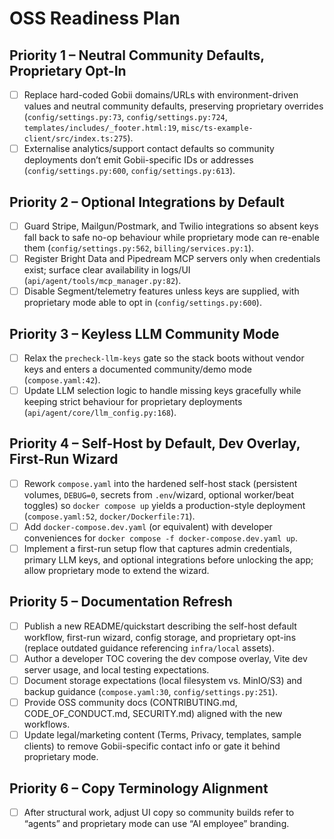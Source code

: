# OSS Readiness Plan

## Priority 1 – Neutral Community Defaults, Proprietary Opt-In
- [ ] Replace hard-coded Gobii domains/URLs with environment-driven values and neutral community defaults, preserving proprietary overrides (`config/settings.py:73`, `config/settings.py:724`, `templates/includes/_footer.html:19`, `misc/ts-example-client/src/index.ts:275`).
- [ ] Externalise analytics/support contact defaults so community deployments don’t emit Gobii-specific IDs or addresses (`config/settings.py:600`, `config/settings.py:613`).

## Priority 2 – Optional Integrations by Default
- [ ] Guard Stripe, Mailgun/Postmark, and Twilio integrations so absent keys fall back to safe no-op behaviour while proprietary mode can re-enable them (`config/settings.py:562`, `billing/services.py:1`).
- [ ] Register Bright Data and Pipedream MCP servers only when credentials exist; surface clear availability in logs/UI (`api/agent/tools/mcp_manager.py:82`).
- [ ] Disable Segment/telemetry features unless keys are supplied, with proprietary mode able to opt in (`config/settings.py:600`).

## Priority 3 – Keyless LLM Community Mode
- [ ] Relax the `precheck-llm-keys` gate so the stack boots without vendor keys and enters a documented community/demo mode (`compose.yaml:42`).
- [ ] Update LLM selection logic to handle missing keys gracefully while keeping strict behaviour for proprietary deployments (`api/agent/core/llm_config.py:168`).

## Priority 4 – Self-Host by Default, Dev Overlay, First-Run Wizard
- [ ] Rework `compose.yaml` into the hardened self-host stack (persistent volumes, `DEBUG=0`, secrets from `.env`/wizard, optional worker/beat toggles) so `docker compose up` yields a production-style deployment (`compose.yaml:52`, `docker/Dockerfile:71`).
- [ ] Add `docker-compose.dev.yaml` (or equivalent) with developer conveniences for `docker compose -f docker-compose.dev.yaml up`.
- [ ] Implement a first-run setup flow that captures admin credentials, primary LLM keys, and optional integrations before unlocking the app; allow proprietary mode to extend the wizard.

## Priority 5 – Documentation Refresh
- [ ] Publish a new README/quickstart describing the self-host default workflow, first-run wizard, config storage, and proprietary opt-ins (replace outdated guidance referencing `infra/local` assets).
- [ ] Author a developer TOC covering the dev compose overlay, Vite dev server usage, and local testing expectations.
- [ ] Document storage expectations (local filesystem vs. MinIO/S3) and backup guidance (`compose.yaml:30`, `config/settings.py:251`).
- [ ] Provide OSS community docs (CONTRIBUTING.md, CODE_OF_CONDUCT.md, SECURITY.md) aligned with the new workflows.
- [ ] Update legal/marketing content (Terms, Privacy, templates, sample clients) to remove Gobii-specific contact info or gate it behind proprietary mode.

## Priority 6 – Copy Terminology Alignment
- [ ] After structural work, adjust UI copy so community builds refer to “agents” and proprietary mode can use “AI employee” branding.
